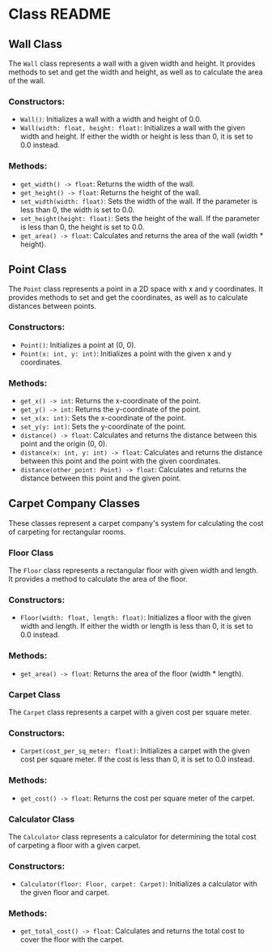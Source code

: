 # Class README

## Wall Class
The `Wall` class represents a wall with a given width and height. It provides methods to set and get the width and height, as well as to calculate the area of the wall.

### Constructors:
- `Wall()`: Initializes a wall with a width and height of 0.0.
- `Wall(width: float, height: float)`: Initializes a wall with the given width and height. If either the width or height is less than 0, it is set to 0.0 instead.

### Methods:
- `get_width() -> float`: Returns the width of the wall.
- `get_height() -> float`: Returns the height of the wall.
- `set_width(width: float)`: Sets the width of the wall. If the parameter is less than 0, the width is set to 0.0.
- `set_height(height: float)`: Sets the height of the wall. If the parameter is less than 0, the height is set to 0.0.
- `get_area() -> float`: Calculates and returns the area of the wall (width * height).

## Point Class
The `Point` class represents a point in a 2D space with x and y coordinates. It provides methods to set and get the coordinates, as well as to calculate distances between points.

### Constructors:
- `Point()`: Initializes a point at (0, 0).
- `Point(x: int, y: int)`: Initializes a point with the given x and y coordinates.

### Methods:
- `get_x() -> int`: Returns the x-coordinate of the point.
- `get_y() -> int`: Returns the y-coordinate of the point.
- `set_x(x: int)`: Sets the x-coordinate of the point.
- `set_y(y: int)`: Sets the y-coordinate of the point.
- `distance() -> float`: Calculates and returns the distance between this point and the origin (0, 0).
- `distance(x: int, y: int) -> float`: Calculates and returns the distance between this point and the point with the given coordinates.
- `distance(other_point: Point) -> float`: Calculates and returns the distance between this point and the given point.

## Carpet Company Classes
These classes represent a carpet company's system for calculating the cost of carpeting for rectangular rooms.

### Floor Class
The `Floor` class represents a rectangular floor with given width and length. It provides a method to calculate the area of the floor.

### Constructors:
- `Floor(width: float, length: float)`: Initializes a floor with the given width and length. If either the width or length is less than 0, it is set to 0.0 instead.

### Methods:
- `get_area() -> float`: Returns the area of the floor (width * length).

### Carpet Class
The `Carpet` class represents a carpet with a given cost per square meter.

### Constructors:
- `Carpet(cost_per_sq_meter: float)`: Initializes a carpet with the given cost per square meter. If the cost is less than 0, it is set to 0.0 instead.

### Methods:
- `get_cost() -> float`: Returns the cost per square meter of the carpet.

### Calculator Class
The `Calculator` class represents a calculator for determining the total cost of carpeting a floor with a given carpet.

### Constructors:
- `Calculator(floor: Floor, carpet: Carpet)`: Initializes a calculator with the given floor and carpet.

### Methods:
- `get_total_cost() -> float`: Calculates and returns the total cost to cover the floor with the carpet.

